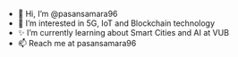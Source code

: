 - 👋 Hi, I’m @pasansamara96
- 👀 I’m interested in 5G, IoT and Blockchain technology
- ✨ I’m currently learning about Smart Cities and AI at VUB
- 📫 Reach me at pasansamara96
<!---🌱 I’m currently learning about Artificial Intelligence and Smart Cities at VUB
💞️ I’m looking to collaborate on ...
--->

<!---
pasansamara96/pasansamara96 is a ✨ special ✨ repository because its `README.md` (this file) appears on your GitHub profile.
You can click the Preview link to take a look at your changes.
--->
